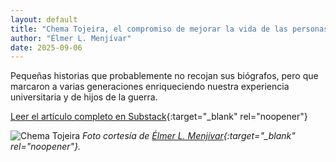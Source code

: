 ```yaml
---
layout: default
title: "Chema Tojeira, el compromiso de mejorar la vida de las personas"
author: "Élmer L. Menjívar"
date: 2025-09-06
---
```

Pequeñas historias que probablemente no recojan sus biógrafos, pero que marcaron a varias generaciones enriqueciendo nuestra experiencia universitaria y de hijos de la guerra.

[Leer el artículo completo en Substack](https://elinutildelafamilia.substack.com/p/chema-tojeira-el-compromiso-de-mejorar){:target="_blank" rel="noopener"}

![Chema Tojeira](https://substackcdn.com/image/fetch/$s_!F_sL!,f_auto,q_auto:good,fl_progressive:steep/https%3A%2F%2Fsubstack-post-media.s3.amazonaws.com%2Fpublic%2Fimages%2F2cc1dbc4-7ebf-449f-917c-b4ec9db5f520_1037x783.jpeg)
*Foto cortesía de [Élmer L. Menjívar](https://elinutildelafamilia.substack.com/){:target="_blank" rel="noopener"}.*
